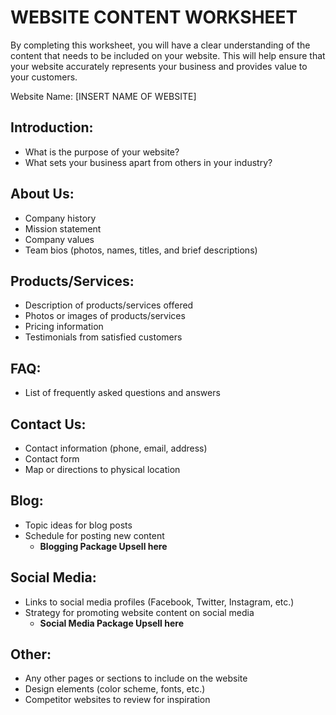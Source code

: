 # WEBSITE CONTENT WORKSHEET

By completing this worksheet, you will have a clear understanding of the content that needs to be included on your website. This will help ensure that your website accurately represents your business and provides value to your customers.

Website Name: [INSERT NAME OF WEBSITE]

## Introduction:

- What is the purpose of your website?
- What sets your business apart from others in your industry?

## About Us:

- Company history
- Mission statement
- Company values
- Team bios (photos, names, titles, and brief descriptions)

## Products/Services:

- Description of products/services offered
- Photos or images of products/services
- Pricing information
- Testimonials from satisfied customers

## FAQ:

- List of frequently asked questions and answers

## Contact Us:

- Contact information (phone, email, address)
- Contact form
- Map or directions to physical location

## Blog:

- Topic ideas for blog posts
- Schedule for posting new content
  - **Blogging Package Upsell here**
## Social Media:

- Links to social media profiles (Facebook, Twitter, Instagram, etc.)
- Strategy for promoting website content on social media
  - **Social Media Package Upsell here**

## Other:

- Any other pages or sections to include on the website
- Design elements (color scheme, fonts, etc.)
- Competitor websites to review for inspiration
